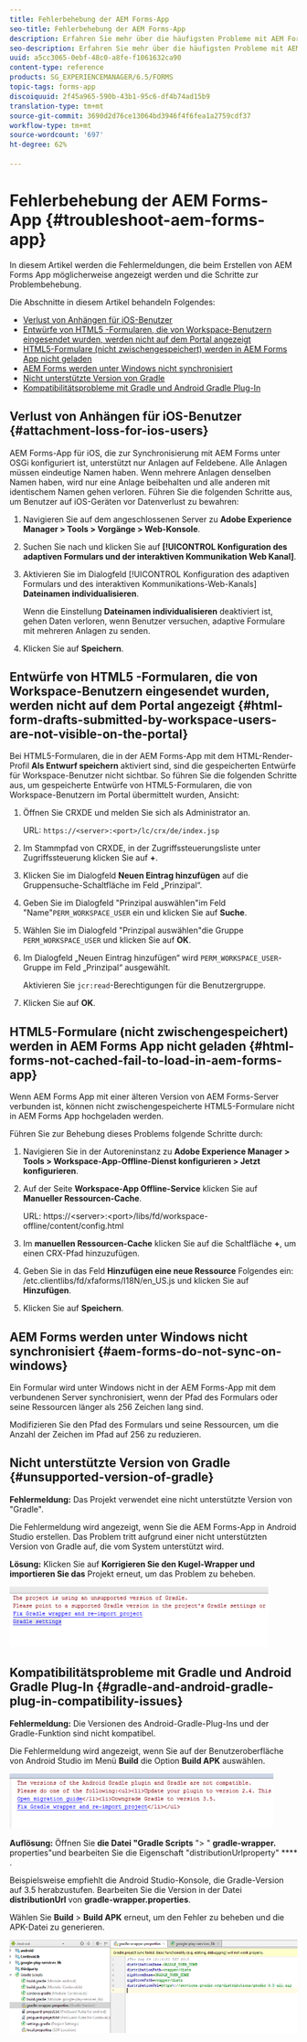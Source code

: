 ```yaml
---
title: Fehlerbehebung der AEM Forms-App
seo-title: Fehlerbehebung der AEM Forms-App
description: Erfahren Sie mehr über die häufigsten Probleme mit AEM Forms-App und wie die Fehlerbehebung für diese Probleme durchgeführt wird.
seo-description: Erfahren Sie mehr über die häufigsten Probleme mit AEM Forms-App und wie die Fehlerbehebung für diese Probleme durchgeführt wird.
uuid: a5cc3065-0ebf-48c0-a8fe-f1061632ca90
content-type: reference
products: SG_EXPERIENCEMANAGER/6.5/FORMS
topic-tags: forms-app
discoiquuid: 2f45a965-590b-43b1-95c6-df4b74ad15b9
translation-type: tm+mt
source-git-commit: 3690d2d76ce13064bd3946f4f6fea1a2759cdf37
workflow-type: tm+mt
source-wordcount: '697'
ht-degree: 62%

---
```



# Fehlerbehebung der AEM Forms-App {#troubleshoot-aem-forms-app}

In diesem Artikel werden die Fehlermeldungen, die beim Erstellen von AEM Forms App möglicherweise angezeigt werden und die Schritte zur Problembehebung.

Die Abschnitte in diesem Artikel behandeln Folgendes:

* [Verlust von Anhängen für iOS-Benutzer](/help/forms/using/issues-aem-forms-app.md#attachment-loss-for-ios-users)
* [Entwürfe von HTML5 -Formularen, die von Workspace-Benutzern eingesendet wurden, werden nicht auf dem Portal angezeigt](/help/forms/using/issues-aem-forms-app.md#html-form-drafts-submitted-by-workspace-users-are-not-visible-on-the-portal)
* [HTML5-Formulare (nicht zwischengespeichert) werden in AEM Forms App nicht geladen](/help/forms/using/issues-aem-forms-app.md#html-forms-not-cached-fail-to-load-in-aem-forms-app)
* [AEM Forms werden unter Windows nicht synchronisiert](/help/forms/using/issues-aem-forms-app.md#aem-forms-do-not-sync-on-windows)
* [Nicht unterstützte Version von Gradle](/help/forms/using/issues-aem-forms-app.md#unsupported-version-of-gradle)
* [Kompatibilitätsprobleme mit Gradle und Android Gradle Plug-In](/help/forms/using/issues-aem-forms-app.md#gradle-and-android-gradle-plug-in-compatibility-issues)

## Verlust von Anhängen für iOS-Benutzer {#attachment-loss-for-ios-users}

AEM Forms-App für iOS, die zur Synchronisierung mit AEM Forms unter OSGi konfiguriert ist, unterstützt nur Anlagen auf Feldebene. Alle Anlagen müssen eindeutige Namen haben. Wenn mehrere Anlagen denselben Namen haben, wird nur eine Anlage beibehalten und alle anderen mit identischem Namen gehen verloren. Führen Sie die folgenden Schritte aus, um Benutzer auf iOS-Geräten vor Datenverlust zu bewahren:

1. Navigieren Sie auf dem angeschlossenen Server zu **Adobe Experience Manager > Tools > Vorgänge > Web-Konsole**.
1. Suchen Sie nach und klicken Sie auf **[!UICONTROL Konfiguration des adaptiven Formulars und der interaktiven Kommunikation Web Kanal]**.
1. Aktivieren Sie im Dialogfeld [!UICONTROL Konfiguration des adaptiven Formulars und des interaktiven Kommunikations-Web-Kanals] **Dateinamen individualisieren**.

   Wenn die Einstellung **Dateinamen individualisieren** deaktiviert ist, gehen Daten verloren, wenn Benutzer versuchen, adaptive Formulare mit mehreren Anlagen zu senden.

1. Klicken Sie auf **Speichern**.

## Entwürfe von HTML5 -Formularen, die von Workspace-Benutzern eingesendet wurden, werden nicht auf dem Portal angezeigt {#html-form-drafts-submitted-by-workspace-users-are-not-visible-on-the-portal}

Bei HTML5-Formularen, die in der AEM Forms-App mit dem HTML-Render-Profil **Als Entwurf speichern** aktiviert sind, sind die gespeicherten Entwürfe für Workspace-Benutzer nicht sichtbar. So führen Sie die folgenden Schritte aus, um gespeicherte Entwürfe von HTML5-Formularen, die von Workspace-Benutzern im Portal übermittelt wurden, Ansicht:

1. Öffnen Sie CRXDE und melden Sie sich als Administrator an.

   URL: `https://<server>:<port>/lc/crx/de/index.jsp`

1. Im Stammpfad von CRXDE, in der Zugriffssteuerungsliste unter Zugriffssteuerung klicken Sie auf **+**.
1. Klicken Sie im Dialogfeld **Neuen Eintrag hinzufügen** auf die Gruppensuche-Schaltfläche im Feld „Prinzipal“.
1. Geben Sie im Dialogfeld &quot;Prinzipal auswählen&quot;im Feld &quot;Name&quot;`PERM_WORKSPACE_USER` ein und klicken Sie auf **Suche**.
1. Wählen Sie im Dialogfeld &quot;Prinzipal auswählen&quot;die Gruppe `PERM_WORKSPACE_USER` und klicken Sie auf **OK**.
1. Im Dialogfeld „Neuen Eintrag hinzufügen“ wird `PERM_WORKSPACE_USER`-Gruppe im Feld „Prinzipal“ ausgewählt.

   Aktivieren Sie `jcr:read`-Berechtigungen für die Benutzergruppe.

1. Klicken Sie auf **OK**.

## HTML5-Formulare (nicht zwischengespeichert) werden in AEM Forms App nicht geladen {#html-forms-not-cached-fail-to-load-in-aem-forms-app}

Wenn AEM Forms App mit einer älteren Version von AEM Forms-Server verbunden ist, können nicht zwischengespeicherte HTML5-Formulare nicht in AEM Forms App hochgeladen werden.

Führen Sie zur Behebung dieses Problems folgende Schritte durch:

1. Navigieren Sie in der Autoreninstanz zu **Adobe Experience Manager > Tools > Workspace-App-Offline-Dienst konfigurieren > Jetzt konfigurieren**.
1. Auf der Seite **Workspace-App Offline-Service** klicken Sie auf **Manueller Ressourcen-Cache**.

   URL: https://&lt;server>:&lt;port>/libs/fd/workspace-offline/content/config.html

1. Im **manuellen Ressourcen-Cache** klicken Sie auf die Schaltfläche **+**, um einen CRX-Pfad hinzuzufügen.
1. Geben Sie in das Feld **Hinzufügen eine neue Ressource** Folgendes ein: /etc.clientlibs/fd/xfaforms/I18N/en_US.js und klicken Sie auf **Hinzufügen**.
1. Klicken Sie auf **Speichern**.

## AEM Forms werden unter Windows nicht synchronisiert  {#aem-forms-do-not-sync-on-windows}

Ein Formular wird unter Windows nicht in der AEM Forms-App mit dem verbundenen Server synchronisiert, wenn der Pfad des Formulars oder seine Ressourcen länger als 256 Zeichen lang sind.

Modifizieren Sie den Pfad des Formulars und seine Ressourcen, um die Anzahl der Zeichen im Pfad auf 256 zu reduzieren.

## Nicht unterstützte Version von Gradle  {#unsupported-version-of-gradle}

**Fehlermeldung:** Das Projekt verwendet eine nicht unterstützte Version von &quot;Gradle&quot;.

Die Fehlermeldung wird angezeigt, wenn Sie die AEM Forms-App in Android Studio erstellen. Das Problem tritt aufgrund einer nicht unterstützten Version von Gradle auf, die vom System unterstützt wird.

**Lösung:** Klicken Sie auf  **Korrigieren Sie den Kugel-Wrapper und importieren Sie das** Projekt erneut, um das Problem zu beheben.

![gradle_unsupported_version](assets/gradle_unsupported_version.png)

## Kompatibilitätsprobleme mit Gradle und Android Gradle Plug-In {#gradle-and-android-gradle-plug-in-compatibility-issues}

**Fehlermeldung:** Die Versionen des Android-Gradle-Plug-Ins und der Gradle-Funktion sind nicht kompatibel.

Die Fehlermeldung wird angezeigt, wenn Sie auf der Benutzeroberfläche von Android Studio im Menü **Build** die Option **Build APK** auswählen.

![gradle_plugin_compatibility](assets/gradle_plugin_compatibility.png)

**Auflösung:** Öffnen Sie  **die Datei &quot;Gradle Scripts** &quot;> &quot; **gradle-wrapper.** properties&quot;und bearbeiten Sie die Eigenschaft &quot;distributionUrlproperty&quot; **** .

Beispielsweise empfiehlt die Android Studio-Konsole, die Gradle-Version auf 3.5 herabzustufen. Bearbeiten Sie die Version in der Datei **distributionUrl** von **gradle-wrapper.properties**.

Wählen Sie **Build** > **Build APK** erneut, um den Fehler zu beheben und die APK-Datei zu generieren.

![gradle_wrapper_properties](assets/gradle_wrapper_properties.png)

